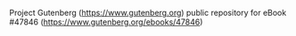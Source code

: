 Project Gutenberg (https://www.gutenberg.org) public repository for eBook #47846 (https://www.gutenberg.org/ebooks/47846)
